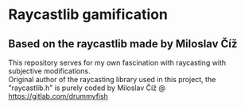 # Raycastlib gamification
## Based on the raycastlib made by Miloslav Číž

This repository serves for my own fascination with raycasting with subjective modifications.<br>
Original author of the raycasting library used in this project, the "raycastlib.h" is purely coded by Miloslav Číž @ https://gitlab.com/drummyfish
